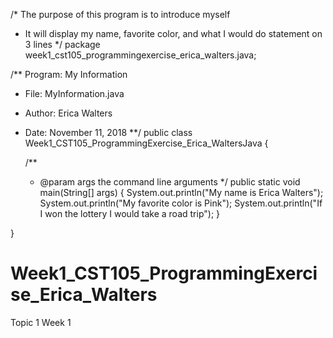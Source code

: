 /* The purpose of this program is to introduce myself
 * It will display my name, favorite color, and what I would do statement on 3 lines
 */
package week1_cst105_programmingexercise_erica_walters.java;

/** Program: My Information
 * File: MyInformation.java
 * Author: Erica Walters
 * Date: November 11, 2018 
 **/
public class Week1_CST105_ProgrammingExercise_Erica_WaltersJava {

    /**
     * @param args the command line arguments
     */
    public static void main(String[] args) {
        System.out.println("My name is Erica Walters");
        System.out.println("My favorite color is Pink");
        System.out.println("If I won the lottery I would take a road trip");
    }
    
}
# Week1_CST105_ProgrammingExercise_Erica_Walters
Topic 1 Week 1
